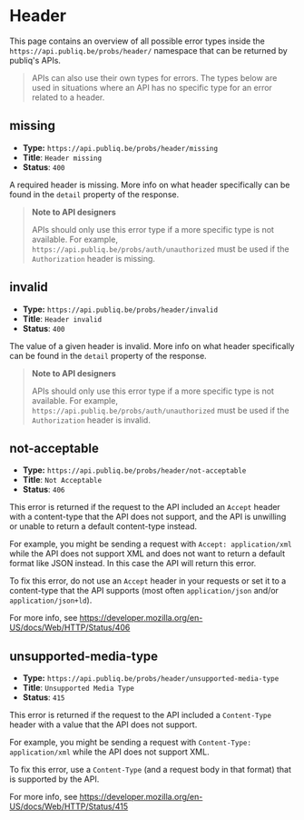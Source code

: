 # Header

This page contains an overview of all possible error types inside the `https://api.publiq.be/probs/header/` namespace that can be returned by publiq's APIs.

> APIs can also use their own types for errors. The types below are used in situations where an API has no specific type for an error related to a header.

## missing

-   **Type:** `https://api.publiq.be/probs/header/missing`
-   **Title**: `Header missing`
-   **Status**: `400`

A required header is missing. More info on what header specifically can be found in the `detail` property of the response.

<!-- theme: warning -->

> **Note to API designers**
>
> APIs should only use this error type if a more specific type is not available. For example, `https://api.publiq.be/probs/auth/unauthorized` must be used if the `Authorization` header is missing.

## invalid

-   **Type:** `https://api.publiq.be/probs/header/invalid`
-   **Title**: `Header invalid`
-   **Status**: `400`

The value of a given header is invalid. More info on what header specifically can be found in the `detail` property of the response.

<!-- theme: warning -->

> **Note to API designers**
>
> APIs should only use this error type if a more specific type is not available. For example, `https://api.publiq.be/probs/auth/unauthorized` must be used if the `Authorization` header is invalid.

## not-acceptable

-   **Type:** `https://api.publiq.be/probs/header/not-acceptable`
-   **Title**: `Not Acceptable`
-   **Status**: `406`

This error is returned if the request to the API included an `Accept` header with a content-type that the API does not support, and the API is unwilling or unable to return a default content-type instead.

For example, you might be sending a request with `Accept: application/xml` while the API does not support XML and does not want to return a default format like JSON instead. In this case the API will return this error.

To fix this error, do not use an `Accept` header in your requests or set it to a content-type that the API supports (most often `application/json` and/or `application/json+ld`).

For more info, see https://developer.mozilla.org/en-US/docs/Web/HTTP/Status/406

## unsupported-media-type

-   **Type:** `https://api.publiq.be/probs/header/unsupported-media-type`
-   **Title**: `Unsupported Media Type`
-   **Status**: `415`

This error is returned if the request to the API included a `Content-Type` header with a value that the API does not support.

For example, you might be sending a request with `Content-Type: application/xml` while the API does not support XML.

To fix this error, use a `Content-Type` (and a request body in that format) that is supported by the API.

For more info, see https://developer.mozilla.org/en-US/docs/Web/HTTP/Status/415
